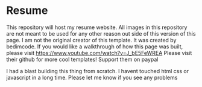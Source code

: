 # Resume
This repository will host my resume website. All images in this repository are not meant to be used for any other reason out side of this version of this page. 
I am not the original creator of this template. It was created by bedimcode. 
If you would like a walkthrough of how this page was built, please visit https://www.youtube.com/watch?v=J_bE5FeWREA 
Please visit their github for more cool templates! Support them on paypal

I had a blast building this thing from scratch. I havent touched html css or javascript in a long time. Please let me know if you see any problems
